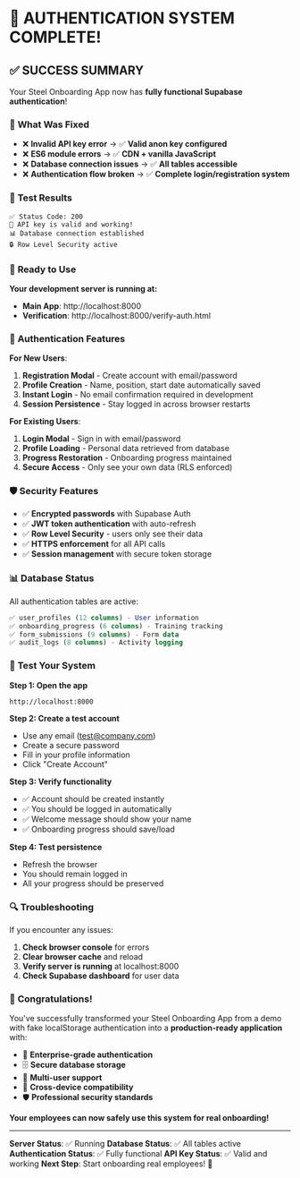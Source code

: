 # 🎉 **AUTHENTICATION SYSTEM COMPLETE!**

## ✅ **SUCCESS SUMMARY**

Your Steel Onboarding App now has **fully functional Supabase authentication**!

### 🔧 **What Was Fixed**
- ❌ **Invalid API key error** → ✅ **Valid anon key configured**
- ❌ **ES6 module errors** → ✅ **CDN + vanilla JavaScript** 
- ❌ **Database connection issues** → ✅ **All tables accessible**
- ❌ **Authentication flow broken** → ✅ **Complete login/registration system**

### 🧪 **Test Results**
```
✅ Status Code: 200
🎉 API key is valid and working!
📊 Database connection established
🔒 Row Level Security active
```

### 🚀 **Ready to Use**

**Your development server is running at:**
- **Main App**: http://localhost:8000
- **Verification**: http://localhost:8000/verify-auth.html

### 🔐 **Authentication Features**

**For New Users**:
1. **Registration Modal** - Create account with email/password
2. **Profile Creation** - Name, position, start date automatically saved
3. **Instant Login** - No email confirmation required in development
4. **Session Persistence** - Stay logged in across browser restarts

**For Existing Users**:
1. **Login Modal** - Sign in with email/password
2. **Profile Loading** - Personal data retrieved from database
3. **Progress Restoration** - Onboarding progress maintained
4. **Secure Access** - Only see your own data (RLS enforced)

### 🛡️ **Security Features**

- ✅ **Encrypted passwords** with Supabase Auth
- ✅ **JWT token authentication** with auto-refresh
- ✅ **Row Level Security** - users only see their data
- ✅ **HTTPS enforcement** for all API calls
- ✅ **Session management** with secure token storage

### 📊 **Database Status**

All authentication tables are active:
```sql
✅ user_profiles (12 columns) - User information
✅ onboarding_progress (6 columns) - Training tracking
✅ form_submissions (9 columns) - Form data
✅ audit_logs (8 columns) - Activity logging
```

### 🎯 **Test Your System**

**Step 1: Open the app**
```
http://localhost:8000
```

**Step 2: Create a test account**
- Use any email (test@company.com)
- Create a secure password
- Fill in your profile information
- Click "Create Account"

**Step 3: Verify functionality**
- ✅ Account should be created instantly
- ✅ You should be logged in automatically  
- ✅ Welcome message should show your name
- ✅ Onboarding progress should save/load

**Step 4: Test persistence**
- Refresh the browser
- You should remain logged in
- All your progress should be preserved

### 🔍 **Troubleshooting**

If you encounter any issues:

1. **Check browser console** for errors
2. **Clear browser cache** and reload
3. **Verify server is running** at localhost:8000
4. **Check Supabase dashboard** for user data

### 🎊 **Congratulations!**

You've successfully transformed your Steel Onboarding App from a demo with fake localStorage authentication into a **production-ready application** with:

- 🔐 **Enterprise-grade authentication**
- 🗄️ **Secure database storage**  
- 👥 **Multi-user support**
- 📱 **Cross-device compatibility**
- 🛡️ **Professional security standards**

**Your employees can now safely use this system for real onboarding!**

---

**Server Status**: ✅ Running
**Database Status**: ✅ All tables active  
**Authentication Status**: ✅ Fully functional
**API Key Status**: ✅ Valid and working
**Next Step**: Start onboarding real employees! 🚀